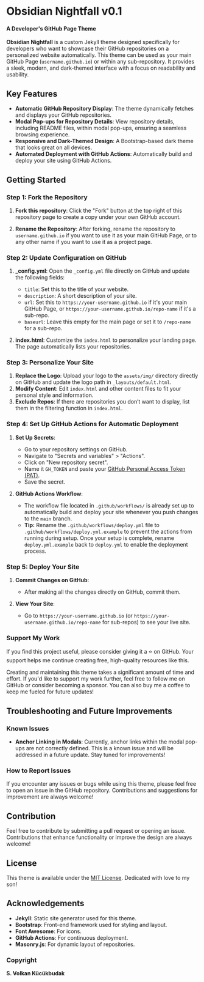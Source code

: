 
# Obsidian Nightfall v0.1
#### A Developer's GitHub Page Theme

**Obsidian Nightfall** is a custom Jekyll theme designed specifically for developers who want to showcase their GitHub repositories on a personalized website automatically. This theme can be used as your main GitHub Page (`username.github.io`) or within any sub-repository. It provides a sleek, modern, and dark-themed interface with a focus on readability and usability.

## Key Features

- **Automatic GitHub Repository Display**: The theme dynamically fetches and displays your GitHub repositories.
- **Modal Pop-ups for Repository Details**: View repository details, including README files, within modal pop-ups, ensuring a seamless browsing experience.
- **Responsive and Dark-Themed Design**: A Bootstrap-based dark theme that looks great on all devices.
- **Automated Deployment with GitHub Actions**: Automatically build and deploy your site using GitHub Actions.

## Getting Started

### Step 1: Fork the Repository

1. **Fork this repository**: Click the "Fork" button at the top right of this repository page to create a copy under your own GitHub account.

2. **Rename the Repository**: After forking, rename the repository to `username.github.io` if you want to use it as your main GitHub Page, or to any other name if you want to use it as a project page.

### Step 2: Update Configuration on GitHub

1. **_config.yml**: Open the `_config.yml` file directly on GitHub and update the following fields:
   - `title`: Set this to the title of your website.
   - `description`: A short description of your site.
   - `url`: Set this to `https://your-username.github.io` if it's your main GitHub Page, or `https://your-username.github.io/repo-name` if it's a sub-repo.
   - `baseurl`: Leave this empty for the main page or set it to `/repo-name` for a sub-repo.

2. **index.html**: Customize the `index.html` to personalize your landing page. The page automatically lists your repositories.

### Step 3: Personalize Your Site

1. **Replace the Logo**: Upload your logo to the `assets/img/` directory directly on GitHub and update the logo path in `_layouts/default.html`.
2. **Modify Content**: Edit `index.html` and other content files to fit your personal style and information.
3. **Exclude Repos**: If there are repositories you don’t want to display, list them in the filtering function in `index.html`.

### Step 4: Set Up GitHub Actions for Automatic Deployment

1. **Set Up Secrets**:
   - Go to your repository settings on GitHub.
   - Navigate to "Secrets and variables" > "Actions".
   - Click on "New repository secret".
   - Name it `GH_TOKEN` and paste your [GitHub Personal Access Token (PAT)](https://github.com/settings/tokens).
   - Save the secret.

2. **GitHub Actions Workflow**:
   - The workflow file located in `.github/workflows/` is already set up to automatically build and deploy your site whenever you push changes to the `main` branch.
   - **Tip:** Rename the `.github/workflows/deploy.yml` file to `.github/workflows/deploy.yml.example` to prevent the actions from running during setup. Once your setup is complete, rename `deploy.yml.example` back to `deploy.yml` to enable the deployment process.


### Step 5: Deploy Your Site

1. **Commit Changes on GitHub**:
   - After making all the changes directly on GitHub, commit them.

2. **View Your Site**:
   - Go to `https://your-username.github.io` (or `https://your-username.github.io/repo-name` for sub-repos) to see your live site.

### Support My Work

If you find this project useful, please consider giving it a :star: on GitHub. Your support helps me continue creating free, high-quality resources like this.

Creating and maintaining this theme takes a significant amount of time and effort. If you'd like to support my work further, feel free to follow me on GitHub or consider becoming a sponsor. You can also buy me a coffee to keep me fueled for future updates!

## Troubleshooting and Future Improvements

### Known Issues

- **Anchor Linking in Modals**: Currently, anchor links within the modal pop-ups are not correctly defined. This is a known issue and will be addressed in a future update. Stay tuned for improvements!

### How to Report Issues

If you encounter any issues or bugs while using this theme, please feel free to open an issue in the GitHub repository. Contributions and suggestions for improvement are always welcome!

## Contribution

Feel free to contribute by submitting a pull request or opening an issue. Contributions that enhance functionality or improve the design are always welcome!

## License

This theme is available under the [MIT License](LICENSE). Dedicated with love to my son!

## Acknowledgements

- **Jekyll**: Static site generator used for this theme.
- **Bootstrap**: Front-end framework used for styling and layout.
- **Font Awesome**: For icons.
- **GitHub Actions**: For continuous deployment.
- **Masonry.js**: For dynamic layout of repositories.

### Copyright 
**S. Volkan Kücükbudak**
